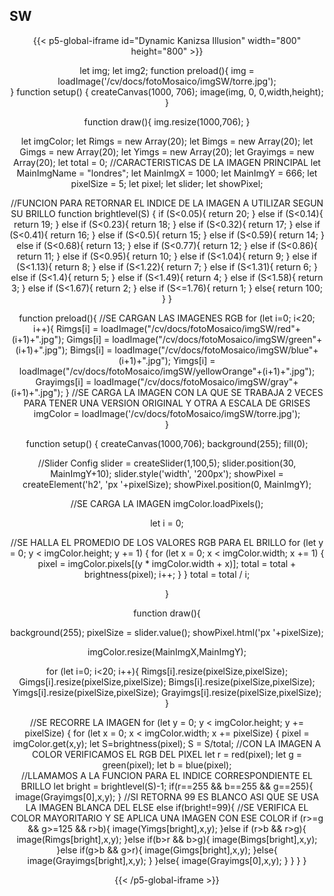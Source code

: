 ## **SW**

<div align = "center">

{{< p5-global-iframe id="Dynamic Kanizsa Illusion" width="800" height="800" >}}

  let img;
 let img2;
 function preload(){
   img = loadImage('/cv/docs/fotoMosaico/imgSW/torre.jpg');   
}
 function setup() {
   createCanvas(1000, 706);
   image(img, 0, 0,width,height);
 }

function draw(){
   img.resize(1000,706);
}

let imgColor;
let Rimgs = new Array(20);
let Bimgs = new Array(20);
let Gimgs = new Array(20);
let Yimgs = new Array(20);
let Grayimgs = new Array(20);
let total = 0;
//CARACTERISTICAS DE LA IMAGEN PRINCIPAL
let MainImgName = "londres";
let MainImgX = 1000;
let MainImgY = 666;
let pixelSize = 5;
let pixel;
let slider;
let showPixel;

//FUNCION PARA RETORNAR EL INDICE DE LA IMAGEN A UTILIZAR SEGUN SU BRILLO
 function brightlevel(S) {
  if (S<0.05){
    return 20;
  }
  else if (S<0.14){
    return 19;
  }
  else if (S<0.23){
    return 18;
  }
  else if (S<0.32){
    return 17;
  }
  else if (S<0.41){
    return 16;
  }
  else if (S<0.5){
    return 15;
  }
  else if (S<0.59){
    return 14;
  }
  else if (S<0.68){
    return 13;
  }
  else if (S<0.77){
    return 12;
  }
  else if (S<0.86){
    return 11;
  }
  else if (S<0.95){
    return 10;
  }
  else if (S<1.04){
    return 9;
  }
  else if (S<1.13){
    return 8;
  }
  else if (S<1.22){
    return 7;
  }
  else if (S<1.31){
    return 6;
  }
  else if (S<1.4){
    return 5;
  }
  else if (S<1.49){
    return 4;
  }
  else if (S<1.58){
    return 3;
  }
  else if (S<1.67){
    return 2;
  }
  else if (S<=1.76){
    return 1;
  }
  else{
    return 100;
  }
}

function preload(){
  //SE CARGAN LAS IMAGENES RGB
  for (let i=0; i<20; i++){
    Rimgs[i] = loadImage("/cv/docs/fotoMosaico/imgSW/red"+(i+1)+".jpg");
    Gimgs[i] = loadImage("/cv/docs/fotoMosaico/imgSW/green"+(i+1)+".jpg");
    Bimgs[i] = loadImage("/cv/docs/fotoMosaico/imgSW/blue"+(i+1)+".jpg");
    Yimgs[i] = loadImage("/cv/docs/fotoMosaico/imgSW/yellowOrange"+(i+1)+".jpg");
    Grayimgs[i] = loadImage("/cv/docs/fotoMosaico/imgSW/gray"+(i+1)+".jpg");
  }
  //SE CARGA LA IMAGEN CON LA QUE SE TRABAJA 2 VECES PARA TENER UNA VERSION ORIGINAL Y OTRA A ESCALA DE GRISES
  imgColor = loadImage('/cv/docs/fotoMosaico/imgSW/torre.jpg');   
}
 
function setup() {
  createCanvas(1000,706);
  background(255);
  fill(0);

  //Slider Config
  slider = createSlider(1,100,5);
  slider.position(30, MainImgY+10);
  slider.style('width', '200px');
  showPixel = createElement('h2', 'px '+pixelSize);
  showPixel.position(0, MainImgY);
  
  //SE CARGA LA IMAGEN
  imgColor.loadPixels();
  
  let i = 0;
  
  //SE HALLA EL PROMEDIO DE LOS VALORES RGB PARA EL BRILLO
  for (let y = 0; y < imgColor.height; y += 1) {
    for (let x = 0; x < imgColor.width; x += 1) {
      pixel = imgColor.pixels[(y * imgColor.width + x)];
      total = total + brightness(pixel);
      i++;
    }
  }
  total = total / i;

}
  
function draw(){
  
  background(255);
  pixelSize = slider.value();
  showPixel.html('px '+pixelSize);

  imgColor.resize(MainImgX,MainImgY);
  
  for (let i=0; i<20; i++){
    Rimgs[i].resize(pixelSize,pixelSize);
    Gimgs[i].resize(pixelSize,pixelSize);
    Bimgs[i].resize(pixelSize,pixelSize);
    Yimgs[i].resize(pixelSize,pixelSize);
    Grayimgs[i].resize(pixelSize,pixelSize);
  }
  
 //SE RECORRE LA IMAGEN
  for (let y = 0; y < imgColor.height; y += pixelSize) {
    for (let x = 0; x < imgColor.width; x += pixelSize) {
        pixel = imgColor.get(x,y);
        let S=brightness(pixel);
        S = S/total;
        //CON LA IMAGEN A COLOR VERIFICAMOS EL RGB DEL PIXEL
        let r = red(pixel);
        let g = green(pixel);
        let b = blue(pixel);        
        //LLAMAMOS A LA FUNCION PARA EL INDICE CORRESPONDIENTE EL BRILLO
        let bright = brightlevel(S)-1;
        if(r==255 && b==255 && g==255){
         image(Grayimgs[0],x,y);
        }
        //SI RETORNA 99 ES BLANCO ASI QUE SE USA LA IMAGEN BLANCA DEL ELSE
        else if(bright!=99){
          //SE VERIFICA EL COLOR MAYORITARIO Y SE APLICA UNA IMAGEN CON ESE COLOR
          if (r>=g && g>=125 && r>b){
            image(Yimgs[bright],x,y);
          }else if (r>b && r>g){
            image(Rimgs[bright],x,y);
          }else if(b>r && b>g){
            image(Bimgs[bright],x,y);
          }else if(g>b && g>r){
            image(Gimgs[bright],x,y);
          }else{
            image(Grayimgs[bright],x,y);
          }
        }else{
          image(Grayimgs[0],x,y);
        }
    }
  }
}

{{< /p5-global-iframe >}}

</div>